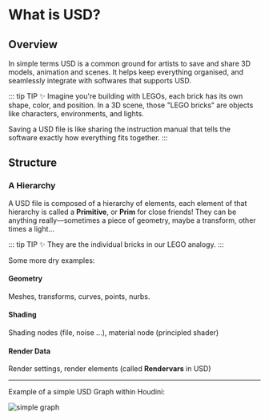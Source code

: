 # What is USD?

## Overview

In simple terms USD is a common ground for artists to save and share 3D models, animation and scenes. It helps keep everything organised, and seamlessly integrate with softwares that supports USD.

::: tip TIP :sparkles:
Imagine you're building with LEGOs, each brick has its own shape, color, and position. In a 3D scene, those "LEGO bricks" are objects like characters, environments, and lights.

Saving a USD file is like sharing the instruction manual that tells the software exactly how everything fits together.
:::

## Structure

### A Hierarchy

A USD file is composed of a hierarchy of elements, each element of that hierarchy is called a **Primitive**, or **Prim** for close friends! They can be anything really—sometimes a piece of geometry, maybe a transform, other times a light...

::: tip TIP :sparkles:
They are the individual bricks in our LEGO analogy.
:::

Some more dry examples:

#### Geometry

Meshes, transforms, curves, points, nurbs.

#### Shading

Shading nodes (file, noise ...), material node (principled shader)

#### Render Data

Render settings, render elements (called **Rendervars** in USD)

---

Example of a simple USD Graph within Houdini:

![simple graph](/images/introduction/simpleGraph.png)
